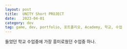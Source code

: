 ```yaml
---
layout: post
title:  UNITY Short PROJECT
date:   2023-04-01
category: dev
tag: game, dev, portfolio, 포트폴리오, Academy, 학교, 수업
---
```



들었던 학교 수업중에 가장 흥미로웠던 수업중 하나.
